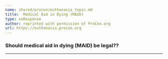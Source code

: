 ```yaml
---
name: shared/procon/euthanasia_topic.md
title:  Medical Aid in Dying (MAID) 
type: noResponse
author: reprinted with permission of ProCon.org
url: https://euthanasia.procon.org 
---
```


###  Should medical aid in dying (MAID) be legal??

---

